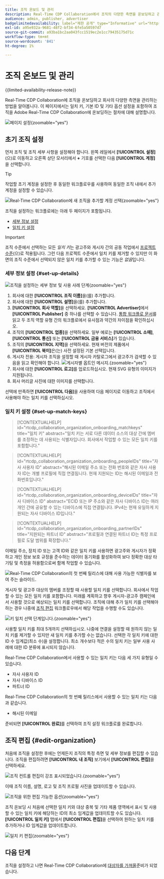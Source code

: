 ```yaml
---
title: 조직 온보드 및 관리
description: Real-Time CDP Collaboration에서 조직의 다양한 측면을 온보딩하고 관리하는 방법을 알아봅니다
audience: admin, publisher, advertiser
badgelimitedavailability: label="제한 공개" type="Informative" url="https://helpx.adobe.com/legal/product-descriptions/real-time-customer-data-platform-collaboration.html newtab=true"
exl-id: a95e932a-9681-48f2-bf34-6fe5a50597d7
source-git-commit: a93ba1bc2aa043fcc1519ec2e1cc79435175d71c
workflow-type: tm+mt
source-wordcount: '841'
ht-degree: 1%

---
```


# 조직 온보드 및 관리

{{limited-availability-release-note}}

Real-Time CDP Collaboration에 조직을 온보딩하고 회사의 다양한 측면을 관리하는 방법을 알아봅니다. 이 페이지에서는 일치 키, 기본 ID 및 기타 옵션 설정을 포함하여 조직을 Adobe Real-Time CDP Collaboration에 온보딩하는 절차에 대해 설명합니다.

![페이지 설정](/help/assets/setup/manage-organization/my-organization.png){zoomable="yes"}

## 초기 조직 설정

먼저 조직 및 조직 세부 사항을 설정해야 합니다. 왼쪽 레일에서 **[!UICONTROL 설정]**(으)로 이동하고 오른쪽 상단 모서리에서 **+** 기호를 선택한 다음 **[!UICONTROL 계정]**&#x200B;을 선택합니다.

>[!TIP]
>
>작업할 초기 계정을 설정한 후 동일한 워크플로우를 사용하여 동일한 조직 내에서 추가 계정을 설정할 수 있습니다.

![Real-Time CDP Collaboration에 새 조직을 추가할 계정 선택](/help/assets/setup/manage-organization/add-new-account.png){zoomable="yes"}

조직을 설정하는 워크플로에는 아래 두 페이지가 포함됩니다.

* [세부 정보 설정](#set-up-details)
* [일치 키 설정](#set-up-match-keys)

>[!IMPORTANT]
>
>조직 수준에서 선택하는 모든 *일치 키*&#x200B;는 광고주와 게시자 간의 공동 작업에서 [프로젝트 수준](/help/guide/collaborate/manage-projects.md)(으)로 적용됩니다. 그런 다음 프로젝트 수준에서 일치 키를 제거할 수 있지만 이 화면의 조직 수준에서 선택되지 않은 일치 키를 추가할 수 있는 기능은 *없음*&#x200B;입니다.

### 세부 정보 설정 {#set-up-details}

![조직을 설정하는 세부 정보 및 사용 사례 단계](/help/assets/setup/manage-organization/add-organization-details.png){zoomable="yes"}

1. 회사에 대한 **[!UICONTROL 조직 이름]**&#x200B;을(를) 추가합니다.
2. 회사에 대한 **[!UICONTROL 설명]**&#x200B;을(를) 추가합니다.
3. **[!UICONTROL 회사 역할]**&#x200B;을 선택하세요. **[!UICONTROL Advertiser]**&#x200B;에서 **[!UICONTROL Publisher]** 중 하나를 선택할 수 있습니다. [통합 워크플로 문서](/help/guide/end-to-end-workflow.md)를 읽고 두 조직 역할 유형 간의 워크플로에서 유사점과 약간의 차이점을 확인하십시오.
4. 조직의 **[!UICONTROL 업종]**&#x200B;을 선택하세요. 일부 예로는 **[!UICONTROL 소매]**, **[!UICONTROL 통신]** 또는 **[!UICONTROL 금융 서비스]**&#x200B;가 있습니다.
5. 조직의 **[!UICONTROL 지역]**&#x200B;을 선택하세요. 현재 버전의 제품에서 **[!UICONTROL 북미]**&#x200B;은(는) 사전 설정된 기본 선택입니다.
6. <span class="preview"> 게시자 전용</span>: 게시자 조직을 설정할 때 게시자 카탈로그에서 광고주가 검색할 수 있음을 읽고 확인해야 합니다.
   ![게시자별 옵트인 메시지.](/help/assets/setup/manage-organization/publisher-specific-optin-message.png){zoomable="yes"}
7. 회사에 대한 **[!UICONTROL 로고]**&#x200B;를 업로드하십시오. 현재 SVG 유형의 이미지가 지원됩니다.
8. 회사 머리글 사진에 대한 이미지를 선택합니다.

선택에 만족하면 **[!UICONTROL 다음]**&#x200B;을 사용하여 다음 페이지로 이동하고 조직에서 사용해야 하는 일치 키를 선택하십시오.

### 일치 키 설정 {#set-up-match-keys}

>[!CONTEXTUALHELP]
>id="rtcdp_collaboration_organization_onboarding_matchkeys"
>title="일치 키"
>abstract="일치 키는 서로 다른 데이터 소스의 대상 간에 멤버를 조정하는 데 사용되는 식별자입니다. 회사에서 작업할 수 있는 모든 일치 키를 포함합니다."

>[!CONTEXTUALHELP]
>id="rtcdp_collaboration_organization_onboarding_peopleIDs"
>title="자사 사용자 ID"
>abstract="해시된 이메일 주소 또는 전화 번호와 같은 자사 사용자 ID는 개별 프로필에 직접 연결됩니다. 현재 지원되는 ID는 해시된 이메일과 전화번호입니다."

>[!CONTEXTUALHELP]
>id="rtcdp_collaboration_organization_onboarding_deviceIDs"
>title="자사 디바이스 ID"
>abstract="ECID 또는 IP 주소와 같은 자사 디바이스 ID는 여러 개인 간에 공유할 수 있는 디바이스에 직접 연결됩니다. IPv4는 현재 유일하게 지원되는 자사 디바이스 ID입니다."

>[!CONTEXTUALHELP]
>id="rtcdp_collaboration_organization_onboarding_partnerIDs"
>title="지원되는 파트너 ID"
>abstract="프로필과 연결된 파트너 ID는 특정 프로필로 도달 범위를 확장합니다."

이메일 주소, 장치 ID 또는 고객 ID와 같은 일치 키를 사용하면 광고주와 게시자가 정확하고 개인 정보 보호 규정을 준수하는 데이터 동기화를 활성화하여 보다 정확한 대상 타기팅 및 측정을 허용함으로써 함께 작업할 수 있습니다.

![Real-Time CDP Collaboration의 첫 번째 릴리스에 대해 사용 가능한 식별자를 보여 주는 슬라이드.](/help/assets/setup/manage-organization/available-identifiers.png)

게시자 및 광고주 대상의 멤버를 조정할 때 사용할 일치 키를 선택합니다. 회사에서 작업할 수 있는 모든 일치 키를 포함합니다. 미래를 계획하고 향후 게시자-광고주 캠페인에서 사용할 것으로 예상되는 일치 키를 선택합니다. 조직에 대해 추가 일치 키를 선택해야 하는 경우 나중에 [조직 편집](#edit-organization) 워크플로우에서 해당 작업을 수행할 수도 있습니다.

![키 일치 선택 단계입니다.](/help/assets/setup/manage-organization/add-organization-match-keys.png){zoomable="yes"}

사용할 일치 키를 최대 5개까지 선택하십시오. 나중에 연결을 설정할 때 원하지 않는 일치 키를 제거할 수 있지만 새 일치 키를 추가할 수는 없습니다. 선택한 각 일치 키에 대한 ID 수 임계값(최소 수)을 설정합니다. 최소 개수보다 적은 수의 일치 키는 일부 사용 사례에 대한 ID 분류에 표시되지 않습니다.

Real-Time CDP Collaboration에서 사용할 수 있는 일치 키는 다음 세 가지 유형일 수 있습니다.

* 자사 사용자 ID
* 자사 디바이스 ID
* 파트너 ID

Real-Time CDP Collaboration의 첫 번째 릴리스에서 사용할 수 있는 일치 키는 다음과 같습니다.

* 해시된 이메일

<!--

not available in the Limited GA release

* Hashed phone
* IPv4

-->

준비되면 **[!UICONTROL 완료]**&#x200B;를 선택하여 조직 설정 워크플로를 완료합니다.

## 조직 편집 {#edit-organization}

처음에 조직을 설정한 후에는 언제든지 조직의 특정 측면 및 세부 정보를 편집할 수 있습니다. 조직을 편집하려면 **[!UICONTROL 내 조직]** 보기에서 **[!UICONTROL 편집]**&#x200B;을 선택하세요.

![조직 컨트롤 편집이 강조 표시되었습니다.](/help/assets/setup/manage-organization/edit-organization.png){zoomable="yes"}

이때 조직 이름, 설명, 로고 및 조직 프로필 사진을 업데이트할 수 있습니다.

![조직을 위한 편집 가능한 옵션](/help/assets/setup/manage-organization/editable-options.png){zoomable="yes"}

조직 온보딩 시 처음에 선택한 일치 키와 대상 중복 및 기타 제품 영역에서 표시 및 사용할 수 있는 일치 키에 해당하는 ID의 최소 임계값을 업데이트할 수도 있습니다. **[!UICONTROL 일치 키]** 탭에서 **[!UICONTROL 편집]**&#x200B;을 선택하여 원하는 일치 키를 추가하거나 ID 임계값을 업데이트합니다.

![일치 키 편집](/help/assets/setup/manage-organization/edit-match-keys.png){zoomable="yes"}

## 다음 단계

조직을 설정하고 나면 Real-Time CDP Collaboration에 [대상자를 가져올](/help/guide/setup/onboard-audiences.md)준비가 되었습니다.
